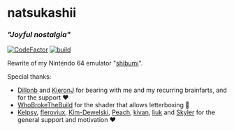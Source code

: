 # natsukashii
### _"Joyful nostalgia"_

[![CodeFactor](https://www.codefactor.io/repository/github/cocosimone/natsukashii/badge/master)](https://www.codefactor.io/repository/github/cocosimone/natsukashii/overview/master)
[![build](https://github.com/CocoSimone/natsukashii/actions/workflows/build.yml/badge.svg)](https://github.com/CocoSimone/natsukashii/actions/workflows/build.yml)

Rewrite of my Nintendo 64 emulator "[shibumi](https://github.com/CocoSimone/shibumi)".

Special thanks:

- [Dillonb](https://github.com/Dillonb) and [KieronJ](https://github.com/KieronJ) for bearing with me and my recurring brainfarts, and for the support :heart:
- [WhoBrokeTheBuild](https://github.com/WhoBrokeTheBuild) for the shader that allows letterboxing :rocket:
- [Kelpsy](https://github.com/Kelpsy), [fleroviux](https://github.com/fleroviux), [Kim-Dewelski](https://github.com/Kim-Dewelski), [Peach](https://github.com/wheremyfoodat/),
  [kivan](https://github.com/kivan117), [liuk](https://github.com/liuk7071) and [Skyler](https://github.com/skylersaleh) for the general support and motivation :heart: